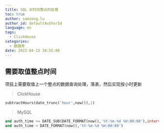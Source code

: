 ```yaml
---
title: SQL 对时间整点的处理
toc: true
author: samzong.lu
author_id: defaultAuthorId
language: en
tags: 
  - ClickHouse
categories:
  - 数据库
date: 2022-04-15 18:55:00
---
```

## 需要取值整点时间

项目上需要取值上一个整点的数据查询处理，落表，然后实现按小时更新

> ClickHouse

```sql
subtractHours(date_trunc('hour',now()),1)
```

> MySQL

```sql
and auth_time >= DATE_SUB(DATE_FORMAT(now(),'%Y-%m-%d %H:00:00'),interval 1 hour)
and auth_time < DATE_FORMAT(now(),'%Y-%m-%d %H:00:00')
```
